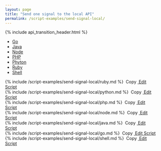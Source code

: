 ```yaml
---
layout: page
title: "Send one signal to the local API"
permalink: /script-examples/send-signal-local/
---
```


{% include api_transition_header.html %}

<!-- Nav tabs -->
<ul class="nav nav-tabs code-nav-tabs" role="tablist">

  <li class="nav-item">
    <a class="nav-link go-language" id="send-one-signal-to-local-go-tab" data-toggle="tab" href="#send-one-signal-to-local-go" role="tab" aria-controls="send-one-signal-to-local-go" aria-selected="false">Go</a>
  </li>

  <li class="nav-item">
    <a class="nav-link java-language" id="send-one-signal-to-local-java-tab" data-toggle="tab" href="#send-one-signal-to-local-java" role="tab" aria-controls="send-one-signal-to-local-java" aria-selected="false">Java</a>
  </li>

  <li class="nav-item">
    <a class="nav-link node-language" id="send-one-signal-to-local-node-tab" data-toggle="tab" href="#send-one-signal-to-local-node" role="tab" aria-controls="send-one-signal-to-local-node" aria-selected="false">Node</a>
  </li>

  <li class="nav-item">
    <a class="nav-link php-language" id="send-one-signal-to-local-php-tab" data-toggle="tab" href="#send-one-signal-to-local-php" role="tab" aria-controls="send-one-signal-to-local-php" aria-selected="false">PHP</a>
  </li>

  <li class="nav-item">
    <a class="nav-link python-language" id="send-one-signal-to-local-python-tab" data-toggle="tab" href="#send-one-signal-to-local-python" role="tab" aria-controls="send-one-signal-to-local-python" aria-selected="false">Phyton</a>
  </li>

  <li class="nav-item">
    <a class="nav-link ruby-language" id="send-one-signal-to-local-ruby-tab" data-toggle="tab" href="#send-one-signal-to-local-ruby" role="tab" aria-controls="send-one-signal-to-local-ruby" aria-selected="false">Ruby</a>
  </li>

  <li class="nav-item">
    <a class="nav-link shell-language active" id="send-one-signal-to-local-shell-tab" data-toggle="tab" href="#send-one-signal-to-local-shell" role="tab" aria-controls="send-one-signal-to-local-shell" aria-selected="true">Shell</a>
  </li>
</ul>



<div class="tab-content">

<!-- Ruby code -->
<div class="code tab-pane " id="send-one-signal-to-local-ruby" role="tabpanel" aria-labelledby="send-one-signal-to-local-ruby-tab" markdown="1">
{% include /script-examples/send-signal-local/ruby.md %}
<!-- copy button -->
<a class="btn btn-sm copy-action"  data-toggle="tooltip" data-placement="top" title="copy" onclick="copyToClipBoard('send-one-signal-to-local-ruby')"><i class="fa fa-copy"></i>&nbsp;Copy</a>
<!-- edit button -->
<a class="btn btn-sm edit-action" href="https://github.com/DasKeyboard/Daskeyboard.io/blob/master/_includes/script-examples/send-signal-local/ruby.md "><i class="fa fa-pencil"></i>&nbsp;Edit Script</a>
</div>


<!-- Python code -->
<div class="code tab-pane " id="send-one-signal-to-local-python" role="tabpanel" aria-labelledby="send-one-signal-to-local-python-tab" markdown="1">
{% include /script-examples/send-signal-local/python.md %}
<!-- copy button -->
<a class="btn btn-sm copy-action"  data-toggle="tooltip" data-placement="top" title="copy" onclick="copyToClipBoard('send-one-signal-to-local-python')"><i class="fa fa-copy"></i>&nbsp;Copy</a>
<!-- edit button -->
<a class="btn btn-sm edit-action" href="https://github.com/DasKeyboard/Daskeyboard.io/blob/master/_includes/script-examples/send-signal-local/python.md "><i class="fa fa-pencil"></i>&nbsp;Edit Script</a>
</div>


<!-- PHP code -->
<div class="code tab-pane " id="send-one-signal-to-local-php" role="tabpanel" aria-labelledby="send-one-signal-to-local-php-tab" markdown="1">
{% include /script-examples/send-signal-local/php.md %}
<!-- copy button -->
<a class="btn btn-sm copy-action"  data-toggle="tooltip" data-placement="top" title="copy" onclick="copyToClipBoard('send-one-signal-to-local-php')"><i class="fa fa-copy"></i>&nbsp;Copy</a>
<!-- edit button -->
<a class="btn btn-sm edit-action" href="https://github.com/DasKeyboard/Daskeyboard.io/blob/master/_includes/script-examples/send-signal-local/php.md "><i class="fa fa-pencil"></i>&nbsp;Edit Script</a>
</div>



<!-- Node code -->
<div class="code tab-pane " id="send-one-signal-to-local-node" role="tabpanel" aria-labelledby="send-one-signal-to-local-node-tab" markdown="1">
{% include /script-examples/send-signal-local/node.md %}
<!-- copy button -->
<a class="btn btn-sm copy-action"  data-toggle="tooltip" data-placement="top" title="copy" onclick="copyToClipBoard('send-one-signal-to-local-node')"><i class="fa fa-copy"></i>&nbsp;Copy</a>
<!-- edit button -->
<a class="btn btn-sm edit-action" href="https://github.com/DasKeyboard/Daskeyboard.io/blob/master/_includes/script-examples/send-signal-local/node.md "><i class="fa fa-pencil"></i>&nbsp;Edit Script</a>
</div>



<!-- Java code -->
<div class="code tab-pane " id="send-one-signal-to-local-java" role="tabpanel" aria-labelledby="send-one-signal-to-local-java-tab" markdown="1">
{% include /script-examples/send-signal-local/java.md %}
<!-- copy button -->
<a class="btn btn-sm copy-action"  data-toggle="tooltip" data-placement="top" title="copy" onclick="copyToClipBoard('send-one-signal-to-local-java')"><i class="fa fa-copy"></i>&nbsp;Copy</a>
<!-- edit button -->
<a class="btn btn-sm edit-action" href="https://github.com/DasKeyboard/Daskeyboard.io/blob/master/_includes/script-examples/send-signal-local/java.md "><i class="fa fa-pencil"></i>&nbsp;Edit Script</a>
</div>


<!-- Go code -->
<div class="code tab-pane " id="send-one-signal-to-local-go" role="tabpanel" aria-labelledby="send-one-signal-to-local-go-tab" markdown="1">
{% include /script-examples/send-signal-local/go.md %}
<!-- copy button -->
<a class="btn btn-sm copy-action"  data-toggle="tooltip" data-placement="top" title="copy" onclick="copyToClipBoard('send-one-signal-to-local-go')"><i class="fa fa-copy"></i>&nbsp;Copy</a>
<!-- edit button -->
<a class="btn btn-sm edit-action" href="https://github.com/DasKeyboard/Daskeyboard.io/blob/master/_includes/script-examples/send-signal-local/go.md "><i class="fa fa-pencil"></i>&nbsp;Edit Script</a>
</div>

<!-- shell code -->
<div class="code tab-pane active" id="send-one-signal-to-local-shell" role="tabpanel" aria-labelledby="send-one-signal-to-local-shell-tab" markdown="1">
{% include /script-examples/send-signal-local/shell.md %}
<!-- copy button -->
<a class="btn btn-sm copy-action"  data-toggle="tooltip" data-placement="top" title="copy" onclick="copyToClipBoard('send-one-signal-to-local-shell')"><i class="fa fa-copy"></i>&nbsp;Copy</a>
<!-- edit button -->
<a class="btn btn-sm edit-action" href="https://github.com/DasKeyboard/Daskeyboard.io/blob/master/_includes/script-examples/send-signal-local/shell.md "><i class="fa fa-pencil"></i>&nbsp;Edit Script</a>
</div>

</div>